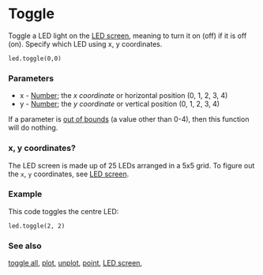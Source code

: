 # Toggle

Toggle a LED light on the [LED screen](/microbit/device/screen), meaning to turn it on  (off) if it is off (on). Specify which LED using x, y coordinates.

```sig
led.toggle(0,0)
```

### Parameters

* x - [Number](/microbit/reference/types/number); the *x coordinate* or horizontal position (0, 1, 2, 3, 4)
* y - [Number](/microbit/reference/types/number); the *y coordinate* or vertical position (0, 1, 2, 3, 4)

If a parameter is [out of bounds](/microbit/reference/out-of-bounds) (a value other than 0-4), then this function will do nothing.

### x, y coordinates?

The LED screen is made up of 25 LEDs arranged in a 5x5 grid. To figure out the ``x``, ``y`` coordinates, see [LED screen](/microbit/device/screen).

### Example

This code toggles the centre LED:

```blocks
led.toggle(2, 2)
```

### See also

[toggle all](/microbit/reference/led/toggle-all), [plot](/microbit/reference/led/plot), [unplot](/microbit/reference/led/unplot), [point](/microbit/reference/led/point), [LED screen](/microbit/device/screen),

